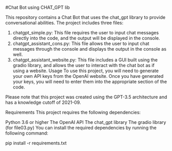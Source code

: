 #Chat Bot using CHAT_GPT lib

This repository contains a Chat Bot that uses the chat_gpt library to provide conversational abilities. The project includes three files:

1. chatgpt_simple.py: This file requires the user to input chat messages directly into the code, and the output will be displayed in the console.
2. chatgpt_assistant_cons.py: This file allows the user to input chat messages through the console and displays the output in the console as well.
3. chatgpt_assistant_website.py: This file includes a GUI built using the gradio library, and allows the user to interact with the chat bot as if using a website.
Usage
To use this project, you will need to generate your own API keys from the OpenAI website. Once you have generated your keys, you will need to enter them into the appropriate section of the code.

Please note that this project was created using the GPT-3.5 architecture and has a knowledge cutoff of 2021-09.

Requirements
This project requires the following dependencies:

Python 3.6 or higher
The OpenAI API
The chat_gpt library
The gradio library (for file03.py)
You can install the required dependencies by running the following command:

pip install -r requirements.txt
